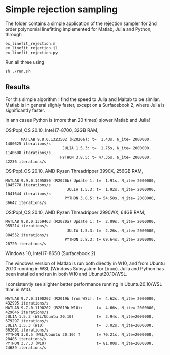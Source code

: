# Simple rejection sampling

The folder contains a simple application of the rejection sampler for 2nd order polynomial linefitting implemented for Matlab, Julia and Python, through 
 
    ex_linefit_rejection.m
    ex_linefit_rejection.jl
    ex_linefit_rejection.py
    
Run all three using  
    
    sh ./run.sh 

## Results

For this simple algorithm I find the speed to Julia and Maltab to be similar. Matlab is in general slighly faster, except on a Surfacebook 2, where Julia is significantly faster.

In ann cases Python is (more than 20 times) slower Matlab and Julia!

OS:Pop\!_OS 20.10, Intel i7-8700, 32GB RAM, 

           MATLAB 9.8.0.1323502 (R2020a): t=  1.43s, N_ite= 2000000,  1400625 iterations/s
                             JULIA 1.5.3: t=  1.75s, N_ite= 2000000,  1140608 iterations/s
                            PYTHON 3.8.5: t= 47.35s, N_ite= 2000000,    42236 iterations/s

OS:Pop\!_OS 20.10, AMD Ryzen Threadripper 3990X, 256GB RAM, 

    MATLAB 9.9.0.1495850 (R2020b) Update 1: t=  1.91s, N_ite= 2000000,  1045778 iterations/s
                               JULIA 1.5.3: t=  1.92s, N_ite= 2000000,  1041644 iterations/s
                              PYTHON 3.8.5: t= 54.58s, N_ite= 2000000,    36642 iterations/s

OS:Pop\!_OS 20.10, AMD Ryzen Threadripper 2990WX, 64GB RAM, 

    MATLAB 9.8.0.1359463 (R2020a) Update 1: t=  2.09s, N_ite= 2000000,   955214 iterations/s
                               JULIA 1.5.3: t=  2.26s, N_ite= 2000000,   884552 iterations/s
                              PYTHON 3.8.3: t= 69.64s, N_ite= 2000000,    28720 iterations/s

Windows 10, Intel i7-8650 (Surfacebook 2)

The windows version of Matlab is run both directly in W10, and from Ubuntu 20.10 running in WSL (Windows Subsystem for Linux).
Julia and Python has been installed and run in both W10 and Ubunut20.10/WSL.

I consistently see slighter better performance running in Ubuntu20.10/WSL than in W10.

    MATLAB 9.7.0.1190202 (R2019b from WSL): t=  4.62s, N_ite= 2000000,   432995 iterations/s
    MATLAB 9.7.0.1190202 (R2019b W10):      t=  4.66s, N_ite= 2000000,   429646 iterations/s
    JULIA 1.5.3 (WSL/Ubuntu 20.10)          t=  2.94s, N_ite=2000000, 679297 iterations/s
    JULIA 1.5.3 (W10)                       t=  3.02s, N_ite=2000000, 662691 iterations/s
    PYTHON 3.8.5 (WSL/Ubuntu 20.10) T       t= 70.21s, N_ite=2000000, 28486 iterations/s
    PYTHON 3.7.3 (W10)                      t= 81.00s, N_ite=2000000, 24689 iterations/s
    

